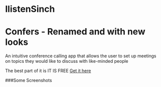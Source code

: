# IlistenSinch

<h1>Confers - Renamed and with new looks</h1>
<p> An intuitive conference calling app that allows the user to set up meetings on topics they would like to discuss with like-minded people

The best part of it is IT IS FREE</h1>
[Get it here](https://play.google.com/store/apps/details?id=com.mazelon.aunki.confers)</p>

###Some Screenshots
